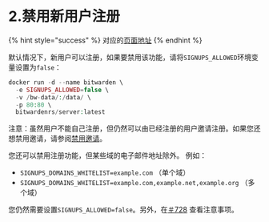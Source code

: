 # 2.禁用新用户注册

{% hint style="success" %}
对应的[页面地址](https://github.com/dani-garcia/bitwarden_rs/wiki/Disable-registration-of-new-users)
{% endhint %}

默认情况下，新用户可以注册，如果要禁用该功能，请将`SIGNUPS_ALLOWED`环境变量设置为`false`：

```php
docker run -d --name bitwarden \
  -e SIGNUPS_ALLOWED=false \
  -v /bw-data/:/data/ \
  -p 80:80 \
  bitwardenrs/server:latest
```

注意：虽然用户不能自己注册，但仍然可以由已经注册的用户邀请注册。如果您还想禁用邀请，请参阅[禁用邀请](disable-invitations.md)。

您还可以禁用注册功能，但某些域的电子邮件地址除外。 例如：

* `SIGNUPS_DOMAINS_WHITELIST=example.com` （单个域）
* `SIGNUPS_DOMAINS_WHITELIST=example.com,example.net,example.org` （多个域）

您仍然需要设置`SIGNUPS_ALLOWED=false`。另外，在[＃728](https://github.com/dani-garcia/bitwarden_rs/pull/728) 查看注意事项。

